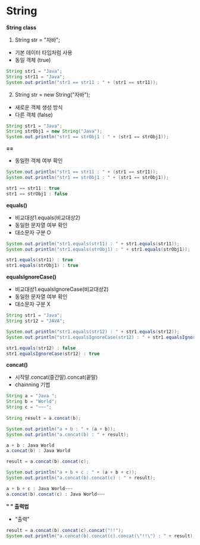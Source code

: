 # String

**String class**
1. String str = "자바";
- 기본 데이터 타입처럼 사용
- 동일 객체 (true)
```java
String str1 = "Java";
String str11 = "Java";
System.out.println("str1 == str11 : " + (str1 == str11));
```

2. String str = new String("자바"); 
- 새로운 객체 생성 방식
- 다른 객체 (false)
```java
String str1 = "Java";
String strObj1 = new String("Java");
System.out.println("str1 == strObj1 : " + (str1 == strObj1));
```

**==**
- 동일한 객체 여부 확인
```java
System.out.println("str1 == str11 : " + (str1 == str11));
System.out.println("str1 == strObj1 : " + (str1 == strObj1));
```
```java
str1 == str11 : true
str1 == strObj1 : false
```

**equals()**
- 비교대상1.equals(비교대상2)
- 동일한 문자열 여부 확인
- 대소문자 구분 O
```java
System.out.println("str1.equals(str11) : " + str1.equals(str11));
System.out.println("str1.equals(strObj1) : " + str1.equals(strObj1));
```
```java
str1.equals(str11) : true
str1.equals(strObj1) : true
```

**equalsIgnoreCase()**
- 비교대상1.equalsIgnoreCase(비교대상2)
- 동일한 문자열 여부 확인
- 대소문자 구분 X
```java
String str1 = "Java";
String str12 = "JAVA";

System.out.println("str1.equals(str12) : " + str1.equals(str12));
System.out.println("str1.equalsIgnoreCase(str12) : " + str1.equalsIgnoreCase(str12));
```
```java
str1.equals(str12) : false
str1.equalsIgnoreCase(str12) : true
```

**concat()**
- 시작말.concat(중간말).concat(끝말)
- chainning 기법
```java
String a = "Java ";
String b = "World";
String c = "~~~";
	
String result = a.concat(b);

System.out.println("a + b : " + (a + b));
System.out.println("a.concat(b) : " + result);
```
```java
a + b : Java World
a.concat(b) : Java World
```
```java
result = a.concat(b).concat(c);

System.out.println("a + b + c : " + (a + b + c));
System.out.println("a.concat(b).concat(c) : " + result);
```
```java
a + b + c : Java World~~~
a.concat(b).concat(c) : Java World~~~
```

**" " 출력법**
- \"출력\"
```java
result = a.concat(b).concat(c).concat("!!");
System.out.println("a.concat(b).concat(c).concat(\"!!\") : " + result);
```		








		







